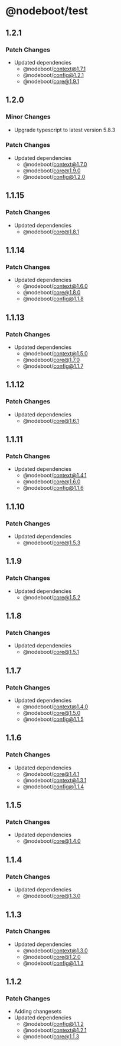 # @nodeboot/test

## 1.2.1

### Patch Changes

-   Updated dependencies
    -   @nodeboot/context@1.7.1
    -   @nodeboot/config@1.2.1
    -   @nodeboot/core@1.9.1

## 1.2.0

### Minor Changes

-   Upgrade typescript to latest version 5.8.3

### Patch Changes

-   Updated dependencies
    -   @nodeboot/context@1.7.0
    -   @nodeboot/core@1.9.0
    -   @nodeboot/config@1.2.0

## 1.1.15

### Patch Changes

-   Updated dependencies
    -   @nodeboot/core@1.8.1

## 1.1.14

### Patch Changes

-   Updated dependencies
    -   @nodeboot/context@1.6.0
    -   @nodeboot/core@1.8.0
    -   @nodeboot/config@1.1.8

## 1.1.13

### Patch Changes

-   Updated dependencies
    -   @nodeboot/context@1.5.0
    -   @nodeboot/core@1.7.0
    -   @nodeboot/config@1.1.7

## 1.1.12

### Patch Changes

-   Updated dependencies
    -   @nodeboot/core@1.6.1

## 1.1.11

### Patch Changes

-   Updated dependencies
    -   @nodeboot/context@1.4.1
    -   @nodeboot/core@1.6.0
    -   @nodeboot/config@1.1.6

## 1.1.10

### Patch Changes

-   Updated dependencies
    -   @nodeboot/core@1.5.3

## 1.1.9

### Patch Changes

-   Updated dependencies
    -   @nodeboot/core@1.5.2

## 1.1.8

### Patch Changes

-   Updated dependencies
    -   @nodeboot/core@1.5.1

## 1.1.7

### Patch Changes

-   Updated dependencies
    -   @nodeboot/context@1.4.0
    -   @nodeboot/core@1.5.0
    -   @nodeboot/config@1.1.5

## 1.1.6

### Patch Changes

-   Updated dependencies
    -   @nodeboot/core@1.4.1
    -   @nodeboot/context@1.3.1
    -   @nodeboot/config@1.1.4

## 1.1.5

### Patch Changes

-   Updated dependencies
    -   @nodeboot/core@1.4.0

## 1.1.4

### Patch Changes

-   Updated dependencies
    -   @nodeboot/core@1.3.0

## 1.1.3

### Patch Changes

-   Updated dependencies
    -   @nodeboot/context@1.3.0
    -   @nodeboot/core@1.2.0
    -   @nodeboot/config@1.1.3

## 1.1.2

### Patch Changes

-   Adding changesets
-   Updated dependencies
    -   @nodeboot/config@1.1.2
    -   @nodeboot/context@1.2.1
    -   @nodeboot/core@1.1.3

